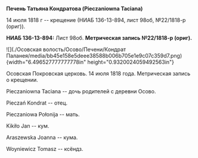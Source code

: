 **Печень Татьяна Кондратова (Pieczaniowna Taciana)**

14 июля 1818 г -- крещение (НИАБ 136-13-894, лист 98об, №22/1818-р
(ориг)).

**НИАБ 136-13-894:** Лист 98об. **Метрическая запись №22/1818-р
(ориг).**

![](./Осовская волость/Осово/Печени/Кондрат Паланея/media/bb45e158e5deee38588b006b705e1e9c07c359d7.png){width="6.496527777777778in"
height="0.9320024059492563in"}

Осовская Покровская церковь. 14 июля 1818 года. Метрическая запись о
крещении.

Pieczaniowna Taciana -- дочь родителей с деревни Осовo.

Pieczań Kondrat -- отец.

Pieczaniowa Połonija -- мать.

Kikiło Jan -- кум.

Araszewska Joanna -- кума.

Woyniewicz Tomasz -- ксёндз.
